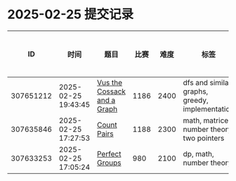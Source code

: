 # 2025-02-25 提交记录

 | ID | 时间 | 题目 | 比赛 | 难度 | 标签 | 结果 | 测试用例 | 运行时间 | 内存消耗 |
 |----|------|-----|-----|------|-----|------|---------|--------|----------|
 | 307651212 | 2025-02-25  19:43:45 | [Vus the Cossack and a Graph](https://codeforces.com/problemset/problem/1186/F) | 1186 | 2400 | dfs and similar, graphs, greedy, implementation | TESTING | 0 | 0ms | 0KB |
 | 307635846 | 2025-02-25  17:27:53 | [Count Pairs](https://codeforces.com/problemset/problem/1188/B) | 1188 | 2300 | math, matrices, number theory, two pointers | OK | 36 | 655ms | 9400KB |
 | 307633253 | 2025-02-25  17:05:24 | [Perfect Groups](https://codeforces.com/problemset/problem/980/D) | 980 | 2100 | dp, math, number theory | OK | 95 | 140ms | 200KB |